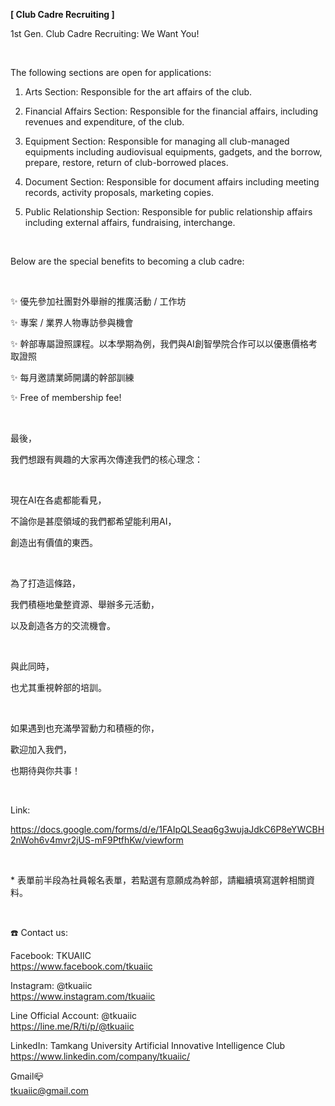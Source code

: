 **[ Club Cadre Recruiting ]**

1st Gen. Club Cadre Recruiting: We Want You!

&nbsp;

The following sections are open for applications:

1. Arts Section: Responsible for the art affairs of the club.

2. Financial Affairs Section: Responsible for the financial affairs, including revenues and expenditure, of the club.

3. Equipment Section: Responsible for managing all club-managed equipments including audiovisual equipments, gadgets, and the borrow, prepare, restore, return of club-borrowed places.

4. Document Section: Responsible for document affairs including meeting records, activity proposals, marketing copies.

5. Public Relationship Section: Responsible for public relationship affairs including external affairs, fundraising, interchange.

&nbsp;

Below are the special benefits to becoming a club cadre:

&nbsp;

✨ 優先參加社團對外舉辦的推廣活動 / 工作坊

✨ 專案 / 業界人物專訪參與機會

✨ 幹部專屬證照課程。以本學期為例，我們與AI創智學院合作可以以優惠價格考取證照

✨ 每月邀請業師開講的幹部訓練

✨ Free of membership fee!

&nbsp;

最後，

我們想跟有興趣的大家再次傳達我們的核心理念：

&nbsp;

現在AI在各處都能看見，

不論你是甚麼領域的我們都希望能利用AI，

創造出有價值的東西。

&nbsp;

為了打造這條路，

我們積極地彙整資源、舉辦多元活動，

以及創造各方的交流機會。

&nbsp;

與此同時，

也尤其重視幹部的培訓。

&nbsp;

如果遇到也充滿學習動力和積極的你，

歡迎加入我們，

也期待與你共事！

&nbsp;

Link:

https://docs.google.com/forms/d/e/1FAIpQLSeaq6g3wujaJdkC6P8eYWCBH2nWoh6v4mvr2jUS-mF9PtfhKw/viewform

&nbsp;

\* 表單前半段為社員報名表單，若點選有意願成為幹部，請繼續填寫選幹相關資料。

&nbsp;

☎️ Contact us:

Facebook: TKUAIIC <br />https://www.facebook.com/tkuaiic

Instagram: @tkuaiic <br />https://www.instagram.com/tkuaiic

Line Official Account: @tkuaiic <br />https://line.me/R/ti/p/@tkuaiic

LinkedIn: Tamkang University Artificial Innovative Intelligence Club <br />https://www.linkedin.com/company/tkuaiic/

Gmail📪 <br />tkuaiic@gmail.com
